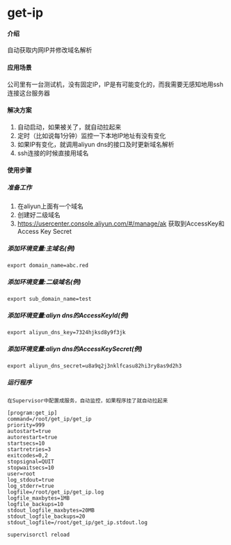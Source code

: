 # get-ip

#### 介绍
自动获取内网IP并修改域名解析

#### 应用场景
公司里有一台测试机，没有固定IP，IP是有可能变化的，而我需要无感知地用ssh连接这台服务器

#### 解决方案
1. 自动启动，如果被关了，就自动拉起来
2. 定时（比如说每1分钟）监控一下本地IP地址有没有变化
3. 如果IP有变化，就调用aliyun dns的接口及时更新域名解析
4. ssh连接的时候直接用域名

#### 使用步骤

##### 准备工作
1. 在aliyun上面有一个域名
2. 创建好二级域名
3. <https://usercenter.console.aliyun.com/#/manage/ak> 获取到AccessKey和Access Key Secret

##### 添加环境变量:主域名(例)
```shell
export domain_name=abc.red
```
##### 添加环境变量:二级域名(例)
```shell
export sub_domain_name=test
```
##### 添加环境变量:aliyn dns的AccessKeyId(例)
```shell
export aliyun_dns_key=7324hjksd8y9f3jk
```
##### 添加环境变量:aliyn dns的AccessKeySecret(例)
```shell
export aliyun_dns_secret=u8a9q2j3nklfcasu82hi3ry8as9d2h3
```
##### 运行程序
```shell
在Supervisor中配置成服务，自动监控，如果程序挂了就自动拉起来

[program:get_ip]
command=/root/get_ip/get_ip
priority=999
autostart=true
autorestart=true
startsecs=10
startretries=3
exitcodes=0,2
stopsignal=QUIT
stopwaitsecs=10
user=root
log_stdout=true
log_stderr=true
logfile=/root/get_ip/get_ip.log
logfile_maxbytes=1MB
logfile_backups=10
stdout_logfile_maxbytes=20MB
stdout_logfile_backups=20
stdout_logfile=/root/get_ip/get_ip.stdout.log

supervisorctl reload

```
